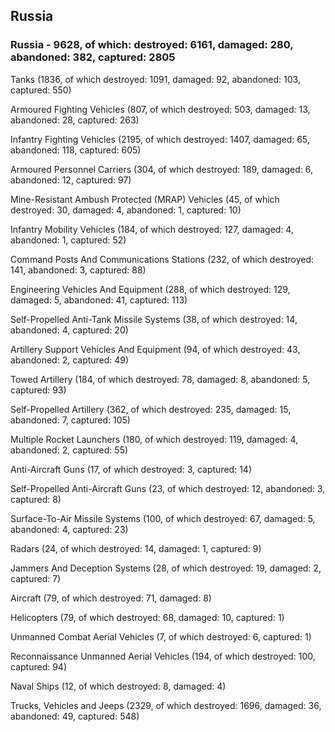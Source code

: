 
 
 ## Russia
 
 ### Russia - 9628, of which: destroyed: 6161, damaged: 280, abandoned: 382, captured: 2805

 

 

 Tanks (1836, of which destroyed: 1091, damaged: 92, abandoned: 103, captured: 550)

 Armoured Fighting Vehicles (807, of which destroyed: 503, damaged: 13, abandoned: 28, captured: 263)

 Infantry Fighting Vehicles (2195, of which destroyed: 1407, damaged: 65, abandoned: 118, captured: 605)

 Armoured Personnel Carriers (304, of which destroyed: 189, damaged: 6, abandoned: 12, captured: 97)

 Mine-Resistant Ambush Protected (MRAP) Vehicles (45, of which destroyed: 30, damaged: 4, abandoned: 1, captured: 10)

 Infantry Mobility Vehicles (184, of which destroyed: 127, damaged: 4, abandoned: 1, captured: 52)

 Command Posts And Communications Stations (232, of which destroyed: 141, abandoned: 3, captured: 88)

 Engineering Vehicles And Equipment (288, of which destroyed: 129, damaged: 5, abandoned: 41, captured: 113)

 Self-Propelled Anti-Tank Missile Systems (38, of which destroyed: 14, abandoned: 4, captured: 20)

 Artillery Support Vehicles And Equipment (94, of which destroyed: 43, abandoned: 2, captured: 49)

 Towed Artillery (184, of which destroyed: 78, damaged: 8, abandoned: 5, captured: 93)

 Self-Propelled Artillery (362, of which destroyed: 235, damaged: 15, abandoned: 7, captured: 105)

 Multiple Rocket Launchers (180, of which destroyed: 119, damaged: 4, abandoned: 2, captured: 55)

 Anti-Aircraft Guns (17, of which destroyed: 3, captured: 14)

 Self-Propelled Anti-Aircraft Guns (23, of which destroyed: 12, abandoned: 3, captured: 8)

 Surface-To-Air Missile Systems (100, of which destroyed: 67, damaged: 5, abandoned: 4, captured: 23)

 Radars (24, of which destroyed: 14, damaged: 1, captured: 9)

 Jammers And Deception Systems (28, of which destroyed: 19, damaged: 2, captured: 7)

 Aircraft (79, of which destroyed: 71, damaged: 8)

 Helicopters (79, of which destroyed: 68, damaged: 10, captured: 1)

 Unmanned Combat Aerial Vehicles (7, of which destroyed: 6, captured: 1)

 Reconnaissance Unmanned Aerial Vehicles (194, of which destroyed: 100, captured: 94)

 Naval Ships (12, of which destroyed: 8, damaged: 4)

 Trucks, Vehicles and Jeeps (2329, of which destroyed: 1696, damaged: 36, abandoned: 49, captured: 548)

